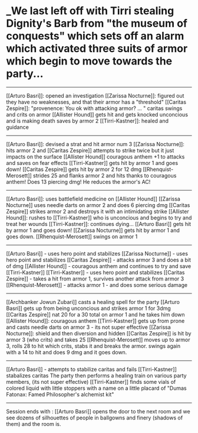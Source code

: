 # _We last left off with Tirri stealing Dignity's Barb from "the museum of conquests" which sets off an alarm which activated three suits of armor which begin to move towards the party...

---
[[Arturo Basri]]: opened an investigation
[[Zarissa Nocturne]]:  figured out they have no weaknesses, and that their armor has a "threshold"
[[Caritas Zespire]]: "provenence:  You ok with attacking armor? ... " caritas swings and crits on armor
[[Allister Hound]] gets hit and gets knocked unconcious and is making death saves by armor 2
[[Tirri-Kastner]]: healed and guidance

---
[[Arturo Basri]]: devised a strat and hit armor num 3
[[Zarissa Nocturne]]:  hits armor 2 and 
[[Caritas Zespire]] attempts to strike twice but it just impacts on the surface
[[Allister Hound]] couragous anthem +1 to attacks and saves on fear effects
[[Tirri-Kastner]] gets hit by armor 1 and goes down!
[[Caritas Zespire]] gets hit by armor 2 for 12 dmg
[[Rhenquist-Merosett]] strides 25 and flanks armor 2 and hits thanks to couragous anthem!  Does 13 piercing dmg!  He reduces the armor's AC!

---

[[Arturo Basri]]:  uses battlefield medicine on [[Allister Hound]] 
[[Zarissa Nocturne]] uses needle darts on armor 2 and does 6 piercing dmg
[[Caritas Zespire]] strikes armor 2 and destroys it with an intimidating strike
[[Allister Hound]]:  rushes to [[Tirri-Kastner]] who is unconcious and begins to try and treat her wounds
[[Tirri-Kastner]]: continues dying...
[[Arturo Basri]] gets hit by armor 1 and goes down!
[[Zarissa Nocturne]] gets hit by armor 1 and goes down. 
[[Rhenquist-Merosett]] swings on armor 1

---
[[Arturo Basri]] - uses hero point and stabilizes
[[Zarissa Nocturne]] - uses hero point and stabilizes
[[Caritas Zespire]] - attacks armor 3 and does a bit of dmg
[[Allister Hound]] - couragous anthem and continues to try and save [[Tirri-Kastner]]
[[Tirri-Kastner]] - uses hero point and stabilizes
[[Caritas Zespire]] - takes a hit from armor 1, survives another attack from armor 3
[[Rhenquist-Merosett]] - attacks armor 1 - and does some serious damage

---
[[Archbanker Jowun Zubari]] casts a healing spell for the party
[[Arturo Basri]] gets up from being unconcious and strikes armor 1 for 3dmg
[[Caritas Zespire]] nat 20 for a 30 total on armor 1 and he takes him down
[[Allister Hound]]:  couragous anthem
[[Tirri-Kastner]] gets up from prone and casts needle darts on armor 3 - its not super effective
[[Zarissa Nocturne]]: shield and then diversion and hidden
[[Caritas Zespire]] is hit by armor 3 (who crits) and takes 25
[[Rhenquist-Merosett]] moves up to armor 3, rolls 28 to hit which crits, stabs it and breaks the armor.  swings again with a 14 to hit and does 9 dmg and it goes down.

---

[[Arturo Basri]] - attempts to stabilize caritas and fails
[[Tirri-Kastner]] stabalizes caritas
The party then performs a healing train on various party members, (its not super effective)
[[Tirri-Kastner]] finds some vials of colored liquid with little stoppers with a name on a little placard of "Dumas Fatonax: Famed Philosopher's alchemist kit"

---
Session ends with :
[[Arturo Basri]] opens the door to the next room and we see dozens of silhouettes of people in ballgowns and finery (shadows of them) and the room is.
